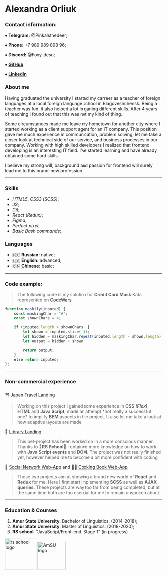 # Alexandra Orliuk 

### Contact information:
  ♦ **Telegram:** \@Pinkalsthedeer;

  ♦ **Phone:** +7 989 989 898 96;

  ♦ **Discord:**  \@Foxy-desu;

  ♦ [**GitHub**](https://github.com/Foxy-desu)

  ♦ [**LinkedIn**](https://ru.linkedin.com/in/alexandra-orliuk)

### About me
  Having graduated the university I started my carreer as a teacher of foreign languages at a local foreign language school in Blagoveshchensk. Being a teacher was fun, it also helped a lot in ganing different skills. After 4 years of teaching I found out that this was not my kind of thing.

  Some circumstances made me leave my hometown for another city where I started working as a client support agent for an IT company. This position gave me much experience in communication, problem solving; let me take a closer look at technical side of our service, and business processes in our company. Working with high skilled developers I realized that frontend developing is an interesting IT field. I've started learning and have already obtained some hard skills.

  I believe my strong will, background and passion for frontend will surely lead me to this brand-new profession.

----------------------------------------------------------------------------------------------------------------------------------------------------------------------------------------------------

### Skills 
- _HTML5_, _CSS3 (SCSS)_;
- _JS_;
- _Git_;
- _React (Redux)_;
- _Figma_;
- _Perfect pixel_;
- _Basic Bash commands_;

### Languages
- 🇷🇺 __Russian:__ native;
- 🇺🇸 __English:__ advanced;
- 🇨🇳 __Chinese:__ basic;

----------------------------------------------------------------------------------------------------------------------------------------------------------------------------------------------------

### Code example:
> The following code is my solution for **Credit Card Mask** Kata represented on [CodeWars](https://www.codewars.com/kata/5412509bd436bd33920011bc)

```javascript
function maskify(inputed) {
    const maskingChar = "#";
    const shownChars = 4;

    if (inputed.length > shownChars) {
        let shown = inputed.slice(-4);
        let hidden = maskingChar.repeat(inputed.length - shown.length);
        let output = hidden + shown;

        return output;
    }
    else return inputed;
};
```
----------------------------------------------------------------------------------------------------------------------------------------------------------------------------------------------------

### Non-commercial experience
 ⛩ [Japan Travel Landing](https://github.com/Foxy-desu/Japan_travel_landing)
   
> Working on this project I gained some experience in **CSS _(Flex)_**, **HTML** and **Java Script**;
made an attempt \*not really a successful one\* to implify **BEM** aspects in the project. It also let me take a look at how adaptive layouts are made

📖 [Library Landing](https://github.com/Foxy-desu/Library-landing-project)
   
> This pet-project has been worked on in a more conscious manner. Thanks to 💖**RS School**💖 I obtained more knowledge on how to work with **Java Script events** and **DOM**. The project was not really finished yet, however helped me to become a bit more confident with coding

💬 [Social Network Web-App](https://github.com/Foxy-desu/my-app)
and
👨‍🍳 [Cooking Book Web-App](https://github.com/Foxy-desu/bookery) 

>These two projects aim at showing a brand new world of **React** and **Redux** for me. Here I first start implementing **SCSS** as well as **AJAX queries**. These projects are way too far from being completed, but at the same time both are too esential for me to remain unspoken about.

----------------------------------------------------------------------------------------------------------------------------------------------------------------------------------------------------

### Education & Courses

1. **Amur State University**. Bachelor of Linguistics. (2014-2018); 
2. **Amur State University**. Master of Linguistics. (2018-2020);
3. **RS school**. "JavaScript/Front-end. Stage 1" (in progress)

<img width="100px" height="100px" alt="rs school logo" src="https://rs.school/images/partners/logo-rs.svg"/>  <img width="90px" height="90px" alt="AmSU logo" src="https://moodle.amursu.ru/pluginfile.php/1/core_admin/logocompact/300x300/1686614604/AmSU_Logo_Block_2020_RU%20%281%29-svg%20%281%29.png"/>


